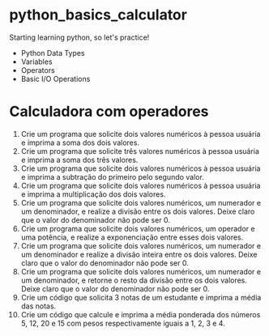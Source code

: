# python_basics_calculator
 Starting learning python, so let's practice!
- Python Data Types
- Variables
- Operators
- Basic I/O Operations

# Calculadora com operadores

1) Crie um programa que solicite dois valores numéricos à pessoa usuária e imprima a soma dos dois valores.
2) Crie um programa que solicite três valores numéricos à pessoa usuária e imprima a soma dos três valores.
3) Crie um programa que solicite dois valores numéricos à pessoa usuária e imprima a subtração do primeiro pelo segundo valor.
4) Crie um programa que solicite dois valores numéricos à pessoa usuária e imprima a multiplicação dos dois valores.
5) Crie um programa que solicite dois valores numéricos, um numerador e um denominador, e realize a divisão entre os dois valores. Deixe claro que o valor do denominador não pode ser 0.
6) Crie um programa que solicite dois valores numéricos, um operador e uma potência, e realize a exponenciação entre esses dois valores.
7) Crie um programa que solicite dois valores numéricos, um numerador e um denominador e realize a divisão inteira entre os dois valores. Deixe claro que o valor do denominador não pode ser 0.
8) Crie um programa que solicite dois valores numéricos, um numerador e um denominador, e retorne o resto da divisão entre os dois valores. Deixe claro que o valor do denominador não pode ser 0.
9) Crie um código que solicita 3 notas de um estudante e imprima a média das notas.
10) Crie um código que calcule e imprima a média ponderada dos números 5, 12, 20 e 15 com pesos respectivamente iguais a 1, 2, 3 e 4.
